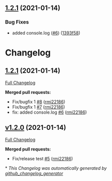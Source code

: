 ## [1.2.1](https://github.com/rmi22186/rob-changelog-release-test/compare/v1.2.0...v1.2.1) (2021-01-14)


### Bug Fixes

* added console.log ([#6](https://github.com/rmi22186/rob-changelog-release-test/issues/6)) ([1393f58](https://github.com/rmi22186/rob-changelog-release-test/commit/1393f58aa17857254a5f84e5e32f4db39ba93673))

# Changelog

## [1.2.1](https://github.com/rmi22186/rob-changelog-release-test/tree/1.2.1) (2021-01-14)

[Full Changelog](https://github.com/rmi22186/rob-changelog-release-test/compare/v1.2.0...1.2.1)

**Merged pull requests:**

- Fix/bugfix 1 [\#8](https://github.com/rmi22186/rob-changelog-release-test/pull/8) ([rmi22186](https://github.com/rmi22186))
- Fix/bugfix 1 [\#7](https://github.com/rmi22186/rob-changelog-release-test/pull/7) ([rmi22186](https://github.com/rmi22186))
- fix: added console.log [\#6](https://github.com/rmi22186/rob-changelog-release-test/pull/6) ([rmi22186](https://github.com/rmi22186))

## [v1.2.0](https://github.com/rmi22186/rob-changelog-release-test/tree/v1.2.0) (2021-01-14)

[Full Changelog](https://github.com/rmi22186/rob-changelog-release-test/compare/a2658f2a53503bdeada85be8a4ed7fd87cbd6048...v1.2.0)

**Merged pull requests:**

- Fix/release test [\#5](https://github.com/rmi22186/rob-changelog-release-test/pull/5) ([rmi22186](https://github.com/rmi22186))



\* *This Changelog was automatically generated by [github_changelog_generator](https://github.com/github-changelog-generator/github-changelog-generator)*
